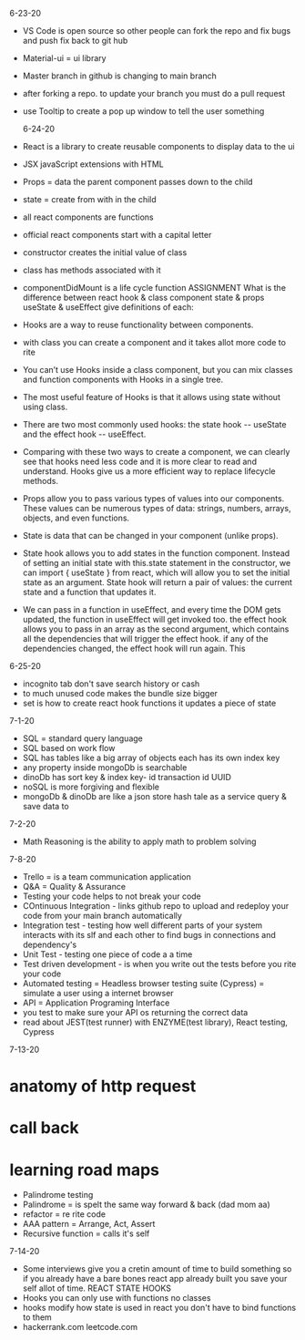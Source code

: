 6-23-20

- VS Code is open source so other people can fork the repo and fix bugs and push fix back to git hub
- Material-ui = ui library
- Master branch in github is changing to main branch
- after forking a repo. to update your branch you must do a pull request
- use Tooltip to create a pop up window to tell the user something

  6-24-20

- React is a library to create reusable components to display data to the ui
- JSX javaScript extensions with HTML
- Props = data the parent component passes down to the child
- state = create from with in the child
- all react components are functions
- official react components start with a capital letter
- constructor creates the initial value of class
- class has methods associated with it
- componentDidMount is a life cycle function
  ASSIGNMENT
  What is the difference between
  react hook & class component
  state & props
  useState & useEffect
  give definitions of each:
- Hooks are a way to reuse functionality between components.
- with class you can create a component and it takes allot more code to rite
- You can’t use Hooks inside a class component, but you can mix classes and function components with Hooks in a single tree.
- The most useful feature of Hooks is that it allows using state without using class.
- There are two most commonly used hooks: the state hook -- useState and the effect hook -- useEffect.
- Comparing with these two ways to create a component, we can clearly see that hooks need less code and it is more clear to read and understand. Hooks give us a more efficient way to replace lifecycle methods.

- Props allow you to pass various types of values into our components. These values can be numerous types of data: strings, numbers, arrays, objects, and even functions.
- State is data that can be changed in your component (unlike props).

- State hook allows you to add states in the function component. Instead of setting an initial state with this.state statement in the constructor, we can import { useState } from react, which will allow you to set the initial state as an argument. State hook will return a pair of values: the current state and a function that updates it.
- We can pass in a function in useEffect, and every time the DOM gets updated, the function in useEffect will get invoked too. the effect hook allows you to pass in an array as the second argument, which contains all the dependencies that will trigger the effect hook. if any of the dependencies changed, the effect hook will run again. This

6-25-20

- incognito tab don't save search history or cash
- to much unused code makes the bundle size bigger
- set is how to create react hook functions it updates a piece of state

7-1-20

- SQL = standard query language
- SQL based on work flow
- SQL has tables like a big array of objects each has its own index key
- any property inside mongoDb is searchable
- dinoDb has sort key & index key- id transaction id UUID
- noSQL is more forgiving and flexible
- mongoDb & dinoDb are like a json store hash tale as a service query & save data to

7-2-20

- Math Reasoning is the ability to apply math to problem solving

7-8-20

- Trello = is a team communication application
- Q&A = Quality & Assurance
- Testing your code helps to not break your code
- COntinuous Integration - links github repo to upload and redeploy your code from your main branch automatically
- Integration test - testing how well different parts of your system interacts with its slf and each other to find bugs in connections and dependency's
- Unit Test - testing one piece of code a a time
- Test driven development - is when you write out the tests before you rite your code
- Automated testing = Headless browser testing suite (Cypress) = simulate a user using a internet browser
- API = Application Programing Interface
- you test to make sure your API os returning the correct data
- read about JEST(test runner) with ENZYME(test library), React testing, Cypress

7-13-20

# anatomy of http request

# call back

# learning road maps

- Palindrome testing
- Palindrome = is spelt the same way forward & back (dad mom aa)
- refactor = re rite code
- AAA pattern = Arrange, Act, Assert
- Recursive function = calls it's self

7-14-20

- Some interviews give you a cretin amount of time to build something so if you already have a bare bones react app already built you save your self allot of time.
  REACT STATE HOOKS
- Hooks you can only use with functions no classes
- hooks modify how state is used in react you don't have to bind functions to them
- hackerrank.com leetcode.com
